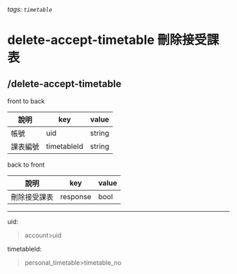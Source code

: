 ###### tags: `timetable`
# delete-accept-timetable 刪除接受課表
## /delete-accept-timetable
front to back

| 說明     | key         | value  |
| -------- | ----------- | ------ |
| 帳號     | uid          | string |
| 課表編號 | timetableId | string |



back to front

| 說明     | key         | value  |
| -------- | ----------- | ------ |
| 刪除接受課表 | response  | bool |

---
uid:
 >account>uid

timetableId:
 >personal_timetable>timetable_no